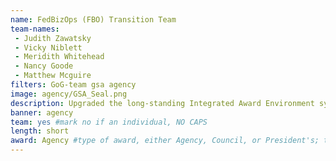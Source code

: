 ```yaml
---
name: FedBizOps (FBO) Transition Team
team-names:
 - Judith Zawatsky
 - Vicky Niblett
 - Meridith Whitehead
 - Nancy Goode
 - Matthew Mcguire
filters: GoG-team gsa agency
image: agency/GSA_Seal.png
description: Upgraded the long-standing Integrated Award Environment system by merging it into the new beta.SAM.gov. Their modernized, more efficient customer-friendly system makes contracting opportunities easier, saving both the federal government and business customers time and resources.
banner: agency
team: yes #mark no if an individual, NO CAPS 
length: short
award: Agency #type of award, either Agency, Council, or President's; this is case sensitive so make sure to match the options listed exactly. This section generates the format of the card
---
```

